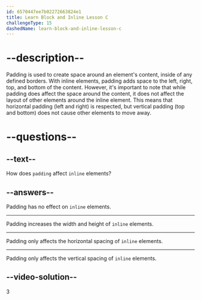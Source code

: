 ```yaml
---
id: 6570447ee7b02272663824e1
title: Learn Block and Inline Lesson C
challengeType: 15
dashedName: learn-block-and-inline-lesson-c
---
```

# --description--

Padding is used to create space around an element's content, inside of any defined borders. With inline elements, padding adds space to the left, right, top, and bottom of the content. However, it's important to note that while padding does affect the space around the content, it does not affect the layout of other elements around the inline element. This means that horizontal padding (left and right) is respected, but vertical padding (top and bottom) does not cause other elements to move away.

# --questions--    

## --text--

How does `padding` affect `inline` elements?

## --answers--

Padding has no effect on `inline` elements.

---

Padding increases the width and height of `inline` elements.

---

Padding only affects the horizontal spacing of `inline` elements.

---

Padding only affects the vertical spacing of `inline` elements.

## --video-solution--

3
